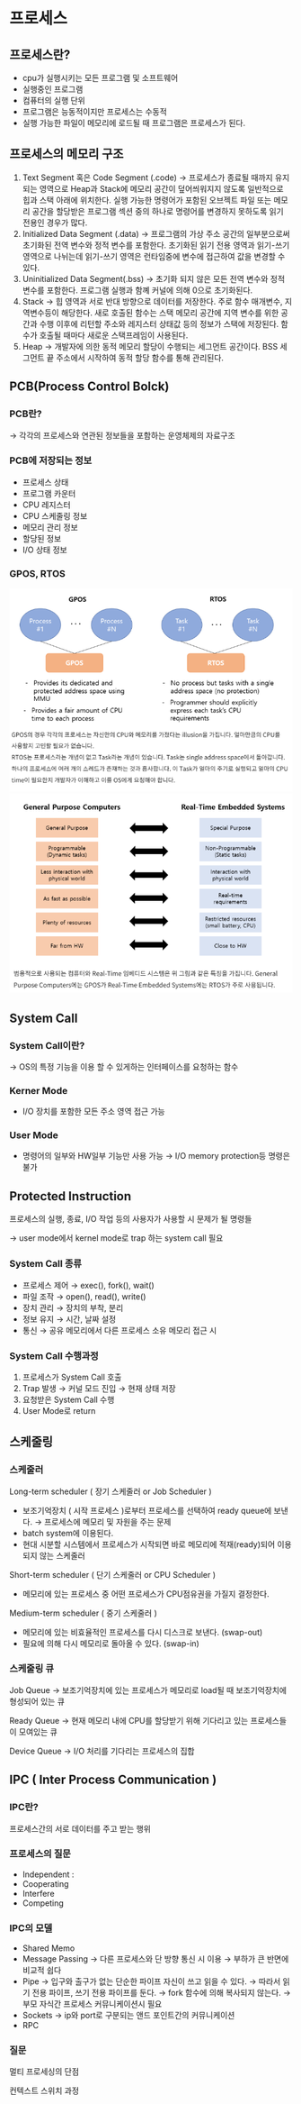# 프로세스

## 프로세스란?

- cpu가 실행시키는 모든 프로그램 및 소프트웨어
- 실행중인 프로그램
- 컴퓨터의 실행 단위
- 프로그램은 능동적이지만 프로세스는 수동적
- 실행 가능한 파일이 메모리에 로드될 때 프로그램은 프로세스가 된다.

## 프로세스의 메모리 구조

1. Text Segment 혹은 Code Segment (.code)
→ 프로세스가 종료될 때까지 유지 되는 영역으로 Heap과 Stack에 메모리 공간이 덮어씌워지지 않도록 일반적으로 힙과 스택 아래에 위치한다. 실행 가능한 명령어가 포함된 오브젝트 파일 또는 메모리 공간을 할당받은 프로그램 섹션 중의 하나로 명령어를 변경하지 못하도록 읽기 전용인 경우가 많다.
2. Initialized Data Segment (.data)
→ 프로그램의 가상 주소 공간의 일부분으로써 초기화된 전역 변수와 정적 변수를 포함한다. 초기화된 읽기 전용 영역과 읽기-쓰기 영역으로 나뉘는데 읽기-쓰기 영역은 런타임중에 변수에 접근하여 값을 변경할 수 있다.
3. Uninitialized Data Segment(.bss) 
→ 초기화 되지 않은 모든 전역 변수와 정적 변수를 포함한다. 프로그램 실행과 함꼐 커널에 의해 0으로 초기화된다.
4. Stack
→ 힙 영역과 서로 반대 방향으로 데이터를 저장한다. 주로 함수 매개변수, 지역변수등이 해당한다. 새로 호출된 함수는 스택 메모리 공간에 지역 변수를 위한 공간과 수행 이후에 리턴할 주소와 레지스터 상태값 등의 정보가 스택에 저장된다. 함수가 호출될 때마다 새로운 스택프레임이 사용된다.
5. Heap
→ 개발자에 의한 동적 메모리 할당이 수행되는 세그먼트 공간이다. BSS 세그먼트 끝 주소에서 시작하여 동적 할당 함수를 통해 관리된다.

## PCB(Process Control Bolck)

### PCB란?

 → 각각의 프로세스와 연관된 정보들을 포함하는 운영체제의 자료구조

### PCB에 저장되는 정보

- 프로세스 상태
- 프로그램 카운터
- CPU 레지스터
- CPU 스케줄링 정보
- 메모리 관리 정보
- 할당된 정보
- I/O 상태 정보

### GPOS, RTOS

<img src = "https://github.com/tommysgit/TIL/blob/f37de20c2b8ae42c1d3702e9e1a97a402b531884/Operating%20System/%ED%94%84%EB%A1%9C%EC%84%B8%EC%8A%A4%20c226d1a9524942dd838201dce4de6a39/Untitled%201.png?raw=true"/>

<img src = "https://github.com/tommysgit/TIL/blob/f37de20c2b8ae42c1d3702e9e1a97a402b531884/Operating%20System/%ED%94%84%EB%A1%9C%EC%84%B8%EC%8A%A4%20c226d1a9524942dd838201dce4de6a39/Untitled.png?raw=true"/>

## System Call

### System Call이란?

→ OS의 특정 기능을 이용 할 수 있게하는 인터페이스를 요청하는 함수

### Kerner Mode

- I/O 장치를 포함한 모든 주소 영역 접근 가능

### User Mode

- 명령어의 일부와 HW일부 기능만 사용 가능
→ I/O memory protection등 명령은 불가

## Protected Instruction

프로세스의 실행, 종료, I/O 작업 등의  사용자가 사용할 시 문제가 될 명령들

→ user mode에서 kernel mode로 trap 하는 system call 필요

### System Call 종류

- 프로세스 제어
→ exec(), fork(), wait()
- 파일 조작
→ open(), read(), write()
- 장치 관리
→ 장치의 부착, 분리
- 정보 유지
→ 시간, 날짜 설정
- 통신 
→ 공유 메모리에서 다른 프로세스 소유 메모리 접근 시

### System Call 수행과정

1. 프로세스가 System Call 호출
2. Trap 발생 → 커널 모드 진입 → 현재 상태 저장
3. 요청받은 System Call 수행
4. User Mode로 return

## 스케줄링

### 스케줄러

Long-term scheduler ( 장기 스케줄러 or Job Scheduler )

- 보조기억장치 ( 시작 프로세스 )로부터 프로세스를 선택하여 ready queue에 보낸다.
→ 프로세스에 메모리 및 자원을 주는 문제
- batch system에 이용된다.
- 현대 시분할 시스템에서 프로세스가 시작되면 바로 메모리에 적재(ready)되어 이용되지 않는 스케줄러

Short-term scheduler ( 단기 스케줄러 or CPU Scheduler )

- 메모리에 있는 프로세스 중 어떤 프로세스가 CPU점유권을 가질지 결정한다.

Medium-term scheduler ( 중기 스케줄러 )

- 메모리에 있는 비효율적인 프로세스를 다시 디스크로 보낸다. (swap-out)
- 필요에 의해 다시 메모리로 돌아올 수 있다. (swap-in)

### 스케줄링 큐

Job Queue
→ 보조기억장치에 있는 프로세스가 메모리로 load될 때 보조기억장치에 형성되어 있는 큐

Ready Queue
→ 현재 메모리 내에 CPU를 할당받기 위해 기다리고 있는 프로세스들이 모여있는 큐

Device Queue
→ I/O 처리를 기다리는 프로세스의 집합

## IPC ( Inter Process Communication )

### IPC란?

프로세스간의 서로 데이터를 주고 받는 행위

### 프로세스의 질문

- Independent :
- Cooperating
- Interfere
- Competing

### IPC의 모델

- Shared Memo
- Message Passing
→ 다른 프로세스와 단 방향 통신 시 이용
→ 부하가 큰 반면에 비교적 쉽다
- Pipe
→ 입구와 출구가 없는 단순한 파이프 자신이 쓰고 읽을 수 있다.
→ 따라서 읽기 전용 파이프, 쓰기 전용 파이프를 둔다.
→ fork 함수에 의해 복사되지 않는다.
→ 부모 자식간 프로세스 커뮤니케이션시 필요
- Sockets
→ ip와 port로 구분되는 앤드 포인트간의 커뮤니케이션
- RPC

### 질문

멀티 프로세싱의 단점

컨텍스트 스위치 과정
